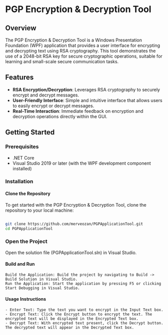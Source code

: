 # PGP Encryption & Decryption Tool

## Overview
The PGP Encryption & Decryption Tool is a Windows Presentation Foundation (WPF) application that provides a user interface for encrypting and decrypting text using RSA cryptography. This tool demonstrates the use of a 2048-bit RSA key for secure cryptographic operations, suitable for learning and small-scale secure communication tasks.

## Features
- **RSA Encryption/Decryption**: Leverages RSA cryptography to securely encrypt and decrypt messages.
- **User-Friendly Interface**: Simple and intuitive interface that allows users to easily encrypt or decrypt messages.
- **Real-Time Interaction**: Immediate feedback on encryption and decryption operations directly within the GUI.

## Getting Started

### Prerequisites
- .NET Core 
- Visual Studio 2019 or later (with the WPF development component installed)

### Installation

#### Clone the Repository
To get started with the PGP Encryption & Decryption Tool, clone the repository to your local machine:

```bash

git clone https://github.com/merveozan/PGPApplicationTool.git
cd PGPApplicationTool
```
### Open the Project

Open the solution file (PGPApplicationTool.sln) in Visual Studio.
#### Build and Run

    Build the Application: Build the project by navigating to Build -> Build Solution in Visual Studio.
    Run the Application: Start the application by pressing F5 or clicking Start Debugging in Visual Studio.

#### Usage Instructions

    - Enter Text: Type the text you want to encrypt in the Input Text box.
    - Encrypt Text: Click the Encrypt button to encrypt the text. The encrypted text will be displayed in the Encrypted Text box.
    - Decrypt Text: With encrypted text present, click the Decrypt button. The decrypted text will appear in the Decrypted Text box.
